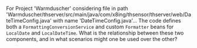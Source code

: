 For Project 'Warmduscher' considering file in path 'Warmduscher/thserver/src/main/java/com/x8ing/thsensor/thserver/web/DateTimeConfig.java' with name 'DateTimeConfig.java'... 
The code defines both a `FormattingConversionService` and custom `Formatter` beans for `LocalDate` and `LocalDateTime`. What is the relationship between these two components, and in what scenarios might one be used over the other?